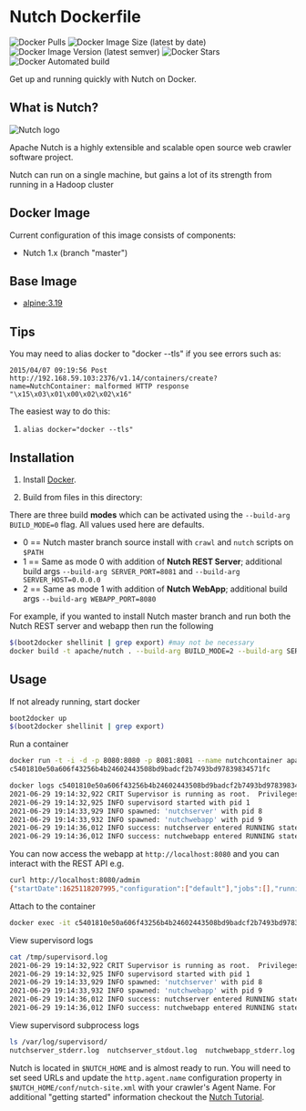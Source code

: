 # Nutch Dockerfile #

![Docker Pulls](https://img.shields.io/docker/pulls/apache/nutch?style=for-the-badge)
![Docker Image Size (latest by date)](https://img.shields.io/docker/image-size/apache/nutch?style=for-the-badge)
![Docker Image Version (latest semver)](https://img.shields.io/docker/v/apache/nutch?style=for-the-badge)
![Docker Stars](https://img.shields.io/docker/stars/apache/nutch?style=for-the-badge)
![Docker Automated build](https://img.shields.io/docker/automated/apache/nutch?style=for-the-badge)

Get up and running quickly with Nutch on Docker.

## What is Nutch?

![Nutch logo](https://cwiki.apache.org/confluence/download/attachments/115511997/nutch_logo_medium.gif "Nutch")

Apache Nutch is a highly extensible and scalable open source web crawler software project.

Nutch can run on a single machine, but gains a lot of its strength from running in a Hadoop cluster

## Docker Image

Current configuration of this image consists of components:

*	Nutch 1.x (branch "master")

##  Base Image

* [alpine:3.19](https://hub.docker.com/_/alpine/tags)

## Tips

You may need to alias docker to "docker --tls" if you see errors such as:

```
2015/04/07 09:19:56 Post http://192.168.59.103:2376/v1.14/containers/create?name=NutchContainer: malformed HTTP response "\x15\x03\x01\x00\x02\x02\x16"
```

The easiest way to do this:

1. ```alias docker="docker --tls"```

## Installation

1. Install [Docker](https://www.docker.com/).

2. Build from files in this directory:

There are three build **modes** which can be activated using the `--build-arg BUILD_MODE=0` flag. All values used here are defaults.
 * 0 == Nutch master branch source install with `crawl` and `nutch` scripts on `$PATH`
 * 1 == Same as mode 0 with addition of **Nutch REST Server**; additional build args `--build-arg SERVER_PORT=8081` and `--build-arg SERVER_HOST=0.0.0.0`
 * 2 == Same as mode 1 with addition of **Nutch WebApp**; additional build args `--build-arg WEBAPP_PORT=8080`

For example, if you wanted to install Nutch master branch and run both the Nutch REST server and webapp then run the following

```bash
$(boot2docker shellinit | grep export) #may not be necessary
docker build -t apache/nutch . --build-arg BUILD_MODE=2 --build-arg SERVER_PORT=8081 --build-arg SERVER_HOST=0.0.0.0 --build-arg WEBAPP_PORT=8080
```

## Usage

If not already running, start docker
```bash
boot2docker up
$(boot2docker shellinit | grep export)
```

Run a container

```bash
docker run -t -i -d -p 8080:8080 -p 8081:8081 --name nutchcontainer apache/nutch
c5401810e50a606f43256b4b24602443508bd9badcf2b7493bd97839834571fc

docker logs c5401810e50a606f43256b4b24602443508bd9badcf2b7493bd97839834571fc
2021-06-29 19:14:32,922 CRIT Supervisor is running as root.  Privileges were not dropped because no user is specified in the config file.  If you intend to run as root, you can set user=root in the config file to avoid this message.
2021-06-29 19:14:32,925 INFO supervisord started with pid 1
2021-06-29 19:14:33,929 INFO spawned: 'nutchserver' with pid 8
2021-06-29 19:14:33,932 INFO spawned: 'nutchwebapp' with pid 9
2021-06-29 19:14:36,012 INFO success: nutchserver entered RUNNING state, process has stayed up for > than 2 seconds (startsecs)
2021-06-29 19:14:36,012 INFO success: nutchwebapp entered RUNNING state, process has stayed up for > than 2 seconds (startsecs)
```

You can now access the webapp at `http://localhost:8080` and you can interact with the REST API e.g.

```bash
curl http://localhost:8080/admin
{"startDate":1625118207995,"configuration":["default"],"jobs":[],"runningJobs":[]}
```

Attach to the container

```bash
docker exec -it c5401810e50a606f43256b4b24602443508bd9badcf2b7493bd97839834571fc /bin/bash
```

View supervisord logs
```bash
cat /tmp/supervisord.log
2021-06-29 19:14:32,922 CRIT Supervisor is running as root.  Privileges were not dropped because no user is specified in the config file.  If you intend to run as root, you can set user=root in the config file to avoid this message.
2021-06-29 19:14:32,925 INFO supervisord started with pid 1
2021-06-29 19:14:33,929 INFO spawned: 'nutchserver' with pid 8
2021-06-29 19:14:33,932 INFO spawned: 'nutchwebapp' with pid 9
2021-06-29 19:14:36,012 INFO success: nutchserver entered RUNNING state, process has stayed up for > than 2 seconds (startsecs)
2021-06-29 19:14:36,012 INFO success: nutchwebapp entered RUNNING state, process has stayed up for > than 2 seconds (startsecs)
```

View supervisord subprocess logs

```bash
ls /var/log/supervisord/
nutchserver_stderr.log  nutchserver_stdout.log  nutchwebapp_stderr.log  nutchwebapp_stdout.log
```

Nutch is located in `$NUTCH_HOME` and is almost ready to run.
You will need to set seed URLs and update the `http.agent.name` configuration property in `$NUTCH_HOME/conf/nutch-site.xml` with your crawler's Agent Name.
For additional "getting started" information checkout the [Nutch Tutorial](https://cwiki.apache.org/confluence/display/NUTCH/NutchTutorial).
